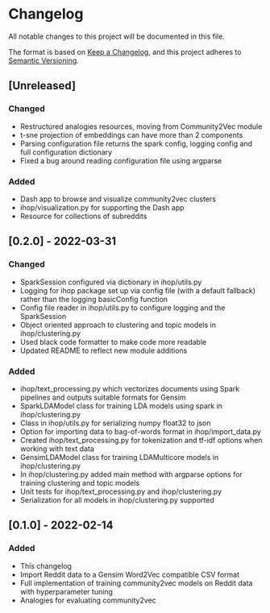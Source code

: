 # Changelog
All notable changes to this project will be documented in this file.

The format is based on [Keep a Changelog](https://keepachangelog.com/en/1.0.0/),
and this project adheres to [Semantic Versioning](https://semver.org/spec/v2.0.0.html).

## [Unreleased]
### Changed
- Restructured analogies resources, moving from Community2Vec module
- t-sne projection of embeddings can have more than 2 components
- Parsing configuration file returns the spark config, logging config and full configuration dictionary
- Fixed a bug around reading configuration file using argparse

### Added
- Dash app to browse and visualize community2vec clusters
- ihop/visualization.py for supporting the Dash app
- Resource for collections of subreddits

## [0.2.0] - 2022-03-31
### Changed
- SparkSession configured via dictionary in ihop/utils.py
- Logging for ihop package set up via config file (with a default fallback) rather than the logging basicConfig function
- Config file reader in ihop/utils.py to configure logging and the SparkSession
- Object oriented approach to clustering and topic models in ihop/clustering.py
- Used black code formatter to make code more readable
- Updated README to reflect new module additions

### Added
- ihop/text_processing.py which vectorizes documents using Spark pipelines and outputs suitable formats for Gensim
- SparkLDAModel class for training LDA models using spark in ihop/clustering.py
- Class in ihop/utils.py for serializing numpy float32 to json
- Option for importing data to bag-of-words format in ihop/import_data.py
- Created ihop/text_processing.py for tokenization and tf-idf options when working with text data
- GensimLDAModel class for training LDAMulticore models in ihop/clustering.py
- In ihop/clustering.py added main method with argparse options for training clustering and topic models
- Unit tests for ihop/text_processing.py and ihop/clustering.py
- Serialization for all models in ihop/clustering.py supported

## [0.1.0] - 2022-02-14
### Added
- This changelog
- Import Reddit data to a Gensim Word2Vec compatible CSV format
- Full implementation of training community2vec models on Reddit data with hyperparameter tuning
- Analogies for evaluating community2vec